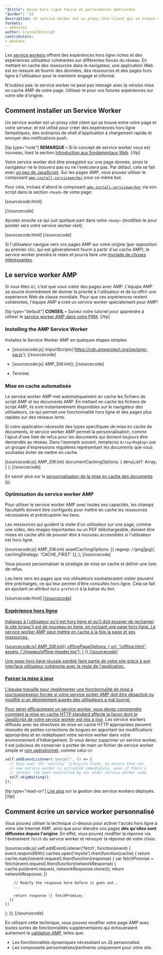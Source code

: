 ```yaml
---
"$title": Accès hors ligne facile et performances améliorées
"$order": '11'
description: Un service worker est un proxy côté client qui se trouve entre votre page et votre serveur, et est utilisé pour créer des expériences hors ligne fantastiques, ...
formats:
- websites
author: CrystalOnScript
contributors:
- pbakaus
---
```


Les [service workers](https://developer.mozilla.org/en-US/docs/Web/API/Service_Worker_API) offrent des expériences hors ligne riches et des expériences utilisateur cohérentes sur différentes forces du réseau. En mettant en cache des ressources dans le navigateur, une application Web est en mesure de fournir des données, des ressources et des pages hors ligne à l'utilisateur pour le maintenir engagé et informé.

N'oubliez pas: le service worker ne peut pas interagir avec la version mise en cache AMP de votre page. Utilisez-le pour vos futures expériences sur votre site d'origine.

## Comment installer un Service Worker

Un service worker est un proxy côté client qui se trouve entre votre page et votre serveur, et est utilisé pour créer des expériences hors ligne fantastiques, des scénarios de shell d'application à chargement rapide et envoyer des notifications push.

[tip type="note"] **REMARQUE –** Si le concept de service worker vous est nouveau, lisez la section [Introduction aux fondamentaux Web](https://developers.google.com/web/fundamentals/getting-started/primers/service-workers). [/tip]

Votre service worker doit être enregistré sur une page donnée, sinon le navigateur ne le trouvera pas ou ne l'exécutera pas. Par défaut, cela se fait avec [un peu de JavaScript](https://developers.google.com/web/fundamentals/instant-and-offline/service-worker/registration). Sur les pages AMP, vous pouvez utiliser le composant [`amp-install-serviceworker`](../../../documentation/components/reference/amp-install-serviceworker.md) pour ce même but.

Pour cela, incluez d'abord le composant [`amp-install-serviceworker`](../../../documentation/components/reference/amp-install-serviceworker.md) via son script dans la section `<head>` de votre page:

[sourcecode:html]

<script async custom-element="amp-install-serviceworker"
  src="https://cdn.ampproject.org/v0/amp-install-serviceworker-0.1.js"></script>

[/sourcecode]

Ajoutez ensuite ce qui suit quelque part dans votre `<body>` (modifiez-le pour pointer vers votre service worker réel):

[sourcecode:html]
<amp-install-serviceworker
      src="https://www.your-domain.com/serviceworker.js"
      layout="nodisplay">
</amp-install-serviceworker>
[/sourcecode]

Si l'utilisateur navigue vers vos pages AMP sur votre origine (par opposition au premier clic, qui est généralement fourni à partir d'un cache AMP), le service worker prendra le relais et pourra faire une [myriade de choses intéressantes](https://developers.google.com/web/fundamentals/instant-and-offline/offline-ux).

## Le service worker AMP

Si vous êtes ici, c'est que vous créez des pages avec AMP. L'équipe AMP se soucie énormément de donner la priorité à l'utilisateur et de lui offrir une expérience Web de classe mondiale. Pour que ces expériences restent cohérentes, l'équipe AMP a créé un service worker spécialement pour AMP!

[tip type="default"] **CONSEIL –** Suivez notre tutoriel pour apprendre à utiliser le [service worker AMP dans votre PWA](/content/amp-dev/documentation/guides-and-tutorials/optimize-measure/amp_to_pwa.md). [/tip]

### Installing the AMP Service Worker

Installez le Service Worker AMP en quelques étapes simples:

- [sourcecode:js]  importScripts('https://cdn.ampproject.org/sw/amp-sw.js');  [/sourcecode]

- [sourcecode:js]
      AMP_SW.init();
      [/sourcecode]

- Terminé.

### Mise en cache automatisée

Le service worker AMP met automatiquement en cache les fichiers de script AMP et les documents AMP. En mettant en cache les fichiers de script AMP, ils sont instantanément disponibles sur le navigateur des utilisateurs, ce qui permet une fonctionnalité hors ligne et des pages plus rapides sur des réseaux lents.

Si votre application nécessite des types spécifiques de mise en cache de documents, le service worker AMP permet la personnalisation, comme l'ajout d'une liste de refus pour les documents qui doivent toujours être demandés au réseau. Dans l'exemple suivant, remplacez `Array<RegExp>` par un groupe d'expressions régulières représentant les documents que vous souhaitez éviter de mettre en cache.

[sourcecode:js]
AMP_SW.init(
documentCachingOptions: {
denyList?: Array<RegExp>;
}
);
[/sourcecode]

En savoir plus sur la [personnalisation de la mise en cache des documents ici](https://github.com/ampproject/amp-sw/tree/master/src/modules/document-caching).

### Optimisation du service worker AMP

Pour utiliser le service worker AMP avec toutes ses capacités, les champs facultatifs doivent être configurés pour mettre en cache les ressources nécessaires et prérécupérer les liens.

Les ressources qui guident la visite d'un utilisateur sur une page, comme une vidéo, des images importantes ou un PDF téléchargeable, doivent être mises en cache afin de pouvoir être à nouveau accessibles si l'utilisateur est hors ligne.

[sourcecode:js]
AMP_SW.init(
assetCachingOptions: [{
regexp: /\.(png|jpg)/,
cachingStrategy: 'CACHE_FIRST'
}],
);
[/sourcecode]

Vous pouvez personnaliser la stratégie de mise en cache et définir une liste de refus.

Les liens vers les pages que vos utilisateurs souhaiteraient visiter peuvent être préchargés, ce qui leur permet d'être consultés hors ligne. Cela se fait en ajoutant un attribut `data-prefetch` à la balise du lien.

[sourcecode:html]
<a href='....' data-rel='prefetch' />
[/sourcecode]

### Expérience hors ligne

Indiquez à l'utilisateur qu'il est hors ligne et qu'il doit essayer de recharger le site lorsqu'il est de nouveau en ligne, en incluant une page hors ligne. Le service worker AMP peut mettre en cache à la fois la page et ses ressources.

[sourcecode:js]
AMP_SW.init({
offlinePageOptions: {
url: '/offline.html';
assets: ['/images/offline-header.jpg'];
}
})
[/sourcecode]

Une page hors ligne réussie semble faire partie de votre site grâce à son interface utilisateur cohérente avec le reste de l'application.

### Forcer la mise à jour

L'équipe travaille pour implémenter une fonctionnalité de mise à jour/suppression forcée si votre service sorker AMP doit être désactivé ou modifié si un déploiement auprès des utilisateurs a mal tourné.

Pour gérer efficacement un service worker, vous devez comprendre comment [la mise en cache HTTP standard affecte la façon dont le JavaScript de votre service worker est mis à jour](https://developers.google.com/web/updates/2018/06/fresher-sw). Les service workers diffusés avec les directives de mise en cache HTTP appropriées peuvent résoudre de petites corrections de bogues en apportant les modifications appropriées et en redéployant votre service worker dans votre environnement d'hébergement. Si vous devez supprimer un service worker, il est judicieux de conserver à portée de main un fichier de service worker simple et [non opérationnel](https://en.wikipedia.org/wiki/NOP), comme celui-ci:

```js
self.addEventListener('install', () => {
  // Skip over the "waiting" lifecycle state, to ensure that our
  // new service worker is activated immediately, even if there's
  // another tab open controlled by our older service worker code.
  self.skipWaiting();
});
```

[tip type="read-on"] [Lire plus](https://stackoverflow.com/questions/33986976/how-can-i-remove-a-buggy-service-worker-or-implement-a-kill-switch/38980776#38980776) sur la gestion des service workers déployés. [/tip]

## Comment écrire un service worker personnalisé

Vous pouvez utiliser la technique ci-dessus pour activer l'accès hors ligne à votre site Internet AMP, ainsi que pour étendre vos pages **dès qu'elles sont diffusées depuis l'origine**. En effet, vous pouvez modifier la réponse via l'événement `fetch` du service worker et renvoyer la réponse de votre choix:

[sourcecode:js]
self.addEventListener('fetch', function(event) {
event.respondWith(
caches.open('mysite').then(function(cache) {
return cache.match(event.request).then(function(response) {
var fetchPromise = fetch(event.request).then(function(networkResponse) {
cache.put(event.request, networkResponse.clone());
return networkResponse;
})

        // Modify the response here before it goes out..
        ...

        return response || fetchPromise;
      })
    })

);
});
[/sourcecode]

En utilisant cette technique, vous pouvez modifier votre page AMP avec toutes sortes de fonctionnalités supplémentaires qui échoueraient autrement la [validation AMP](../../../documentation/guides-and-tutorials/learn/validation-workflow/validate_amp.md), telles que:

- Les fonctionnalités dynamiques nécessitant un JS personnalisé.
- Les composants personnalisés/pertinents uniquement pour votre site.
